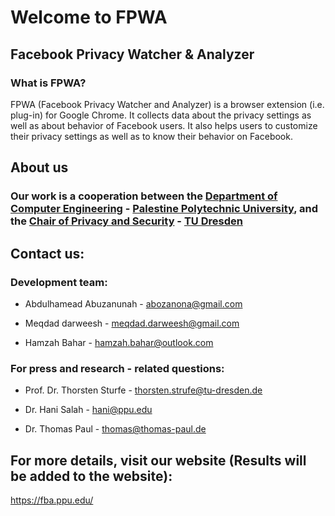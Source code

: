 # Welcome to FPWA
## Facebook Privacy Watcher & Analyzer

### What is FPWA?
FPWA (Facebook Privacy Watcher and Analyzer) is a browser extension (i.e. plug-in) for Google Chrome. It collects data about the privacy settings as well as about behavior of Facebook users. It also helps users to customize their privacy settings as well as to know their behavior on Facebook.

## About us
### Our work is a cooperation between the [Department of Computer Engineering](https://citce.ppu.edu/en/departments) - [Palestine Polytechnic University](https://www.ppu.edu), and the [Chair of Privacy and Security](https://tu-dresden.de/ing/informatik/sya/ps/studium?set_language=en) - [TU Dresden](https://tu-dresden.de/)

## Contact us:
 
### Development team:

 * Abdulhamead Abuzanunah - abozanona@gmail.com

 * Meqdad darweesh - meqdad.darweesh@gmail.com

 * Hamzah Bahar - hamzah.bahar@outlook.com


### For press and research - related questions:

 * Prof. Dr. Thorsten Sturfe - thorsten.strufe@tu-dresden.de

 * Dr. Hani Salah - hani@ppu.edu 

 * Dr. Thomas Paul - thomas@thomas-paul.de 


## For more details, visit our website (Results will be added to the website):
https://fba.ppu.edu/
